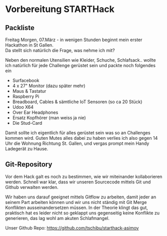 # Vorbereitung STARTHack

## Packliste

Freitag Morgen, 07.März - in wenigen Stunden beginnt mein erster Hackathon in St Gallen.  
Da stellt sich natürlich die Frage, was nehme ich mit?  

Neben den normalen Utensilien wie Kleider, Schuche, Schlafsack.. wollte ich natürlich für jede Challenge gerüstet sein und packte noch folgendes ein

- Surfacebook
- 4 x 27" Monitor (dazu später mehr)
- Maus & Tastatur
- Raspberry Pi
- Breadboard, Cables & sämtliche IoT Sensoren (so ca 20 Stück)
- Udoo X64
- Over Ear Headphones
- Ersatz Kopfhörer (man weiss ja nie)
- Die Stud-Card

Damit sollte ich eigentlich für alles gerüstet sein was so an Challenges kommen wird.
Guten Mutes alles dabei zu haben verlies ich also gegen 14 Uhr die Wohnung Richtung St. Gallen, und vergas prompt mein Handy Ladegerät zu Hause.

## Git-Repository

Vor dem Hack galt es noch zu bestimmen, wie wir miteinander kollaborieren werden.
Schnell war klar, dass wir unseren Sourcecode mittels Git und Github verwalten werden. 

Wir haben uns darauf geeignet mittels Gitflow zu arbeiten, damit jeder an seinem Part arbeiten können und wir uns nicht ständig mit Git Merge Konflikten ausseinandersetzen müssen.
In der Theorie klingt das gut, praktisch hat es leider nicht so geklappt uns gegenseitig keine Konflikte zu generieren, das lag wohl am akuten Schlafmangel.

Unser Github Repo:
https://github.com/tschibu/starthack-asimov
